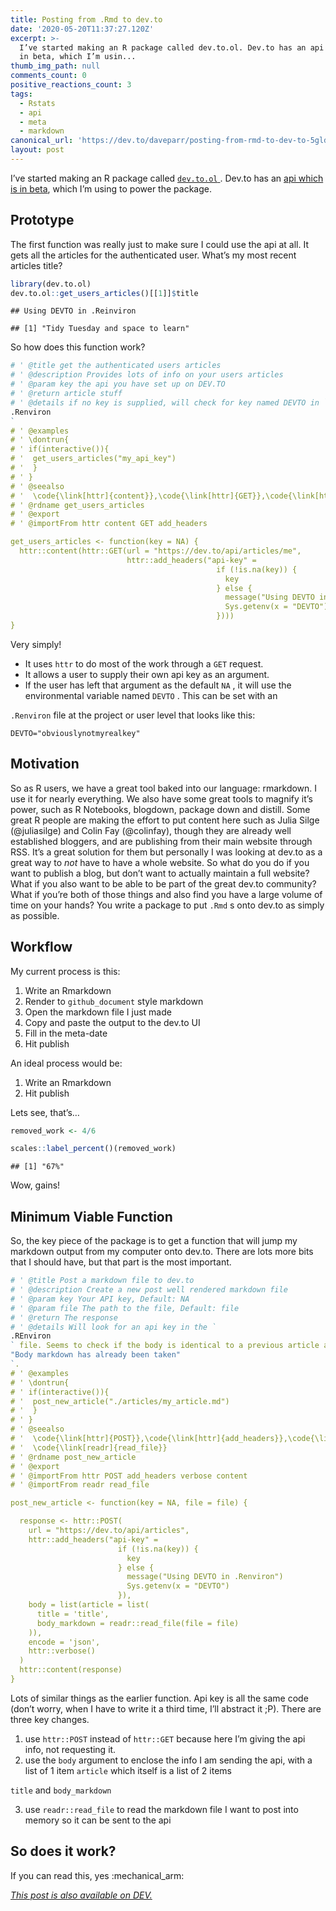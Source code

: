 ```yaml
---
title: Posting from .Rmd to dev.to
date: '2020-05-20T11:37:27.120Z'
excerpt: >-
  I’ve started making an R package called dev.to.ol. Dev.to has an api which is
  in beta, which I’m usin...
thumb_img_path: null
comments_count: 0
positive_reactions_count: 3
tags:
  - Rstats
  - api
  - meta
  - markdown
canonical_url: 'https://dev.to/daveparr/posting-from-rmd-to-dev-to-5gld'
layout: post
---
```

I’ve started making an R package called
[
`dev.to.ol`
](https://github.com/DaveParr/dev.to.ol). Dev.to has an [api
which is in beta](https://docs.dev.to/api/), which I’m using to power
the package.

## Prototype

The first function was really just to make sure I could use the api at
all. It gets all the articles for the authenticated user. What’s my most
recent articles title?


``` r
library(dev.to.ol)
dev.to.ol::get_users_articles()[[1]]$title
```


    ## Using DEVTO in .Reinviron

    ## [1] "Tidy Tuesday and space to learn"

So how does this function work?


``` r
# ' @title get the authenticated users articles
# ' @description Provides lots of info on your users articles
# ' @param key the api you have set up on DEV.TO
# ' @return article stuff
# ' @details if no key is supplied, will check for key named DEVTO in `
.Renviron
`
# ' @examples
# ' \dontrun{
# ' if(interactive()){
# '  get_users_articles("my_api_key")
# '  }
# ' }
# ' @seealso
# '  \code{\link[httr]{content}},\code{\link[httr]{GET}},\code{\link[httr]{add_headers}}
# ' @rdname get_users_articles
# ' @export
# ' @importFrom httr content GET add_headers

get_users_articles <- function(key = NA) {
  httr::content(httr::GET(url = "https://dev.to/api/articles/me",
                          httr::add_headers("api-key" =
                                              if (!is.na(key)) {
                                                key
                                              } else {
                                                message("Using DEVTO in .Renviron")
                                                Sys.getenv(x = "DEVTO")
                                              })))
}
```


Very simply\!

  - It uses 
`httr`
 to do most of the work through a 
`GET`
 request.
  - It allows a user to supply their own api key as an argument.
  - If the user has left that argument as the default 
`NA`
, it will use
    the environmental variable named 
`DEVTO`
. This can be set with an
    
`.Renviron`
 file at the project or user level that looks like this:

<!-- end list -->

    DEVTO="obviouslynotmyrealkey"

## Motivation

So as R users, we have a great tool baked into our language: rmarkdown.
I use it for nearly everything. We also have some great tools to magnify
it’s power, such as R Notebooks, blogdown, package down and distill.
Some great R people are making the effort to put content here such as
Julia Silge (@juliasilge) and Colin Fay (@colinfay), though they are
already well established bloggers, and are publishing from their main
website through RSS. It’s a great solution for them but personally I was
looking at dev.to as a great way to *not* have to have a whole website.
So what do you do if you want to publish a blog, but don’t want to
actually maintain a full website? What if you also want to be able to be
part of the great dev.to community? What if you’re both of those things
and also find you have a large volume of time on your hands? You write a
package to put 
`.Rmd`
s onto dev.to as simply as possible.

## Workflow

My current process is this:

1.  Write an Rmarkdown
2.  Render to 
`github_document`
 style markdown
3.  Open the markdown file I just made
4.  Copy and paste the output to the dev.to UI
5.  Fill in the meta-date
6.  Hit publish

An ideal process would be:

1.  Write an Rmarkdown
2.  Hit publish

Lets see, that’s…


``` r
removed_work <- 4/6

scales::label_percent()(removed_work)
```


    ## [1] "67%"

Wow, gains\!

## Minimum Viable Function

So, the key piece of the package is to get a function that will jump my
markdown output from my computer onto dev.to. There are lots more bits
that I should have, but that part is the most important.


``` r
# ' @title Post a markdown file to dev.to
# ' @description Create a new post well rendered markdown file
# ' @param key Your API key, Default: NA
# ' @param file The path to the file, Default: file
# ' @return The response
# ' @details Will look for an api key in the `
.REnviron
` file. Seems to check if the body is identical to a previous article and error if so with `
"Body markdown has already been taken"
`.
# ' @examples
# ' \dontrun{
# ' if(interactive()){
# '  post_new_article("./articles/my_article.md")
# '  }
# ' }
# ' @seealso
# '  \code{\link[httr]{POST}},\code{\link[httr]{add_headers}},\code{\link[httr]{verbose}},\code{\link[httr]{content}}
# '  \code{\link[readr]{read_file}}
# ' @rdname post_new_article
# ' @export
# ' @importFrom httr POST add_headers verbose content
# ' @importFrom readr read_file

post_new_article <- function(key = NA, file = file) {

  response <- httr::POST(
    url = "https://dev.to/api/articles",
    httr::add_headers("api-key" =
                        if (!is.na(key)) {
                          key
                        } else {
                          message("Using DEVTO in .Renviron")
                          Sys.getenv(x = "DEVTO")
                        }),
    body = list(article = list(
      title = 'title',
      body_markdown = readr::read_file(file = file)
    )),
    encode = 'json',
    httr::verbose()
  )
  httr::content(response)
}
```


Lots of similar things as the earlier function. Api key is all the same
code (don’t worry, when I have to write it a third time, I’ll abstract
it ;P). There are three key changes.

1.  use 
`httr::POST`
 instead of 
`httr::GET`
 because here I’m giving the
    api info, not requesting it.
2.  use the 
`body`
 argument to enclose the info I am sending the api,
    with a list of 1 item 
`article`
 which itself is a list of 2 items
    
`title`
 and 
`body_markdown`

3.  use 
`readr::read_file`
 to read the markdown file I want to post into
    memory so it can be sent to the api

## So does it work?

If you can read this, yes :mechanical\_arm:


*[This post is also available on DEV.](https://dev.to/daveparr/posting-from-rmd-to-dev-to-5gld)*


<script>
const parent = document.getElementsByTagName('head')[0];
const script = document.createElement('script');
script.type = 'text/javascript';
script.src = 'https://cdnjs.cloudflare.com/ajax/libs/iframe-resizer/4.1.1/iframeResizer.min.js';
script.charset = 'utf-8';
script.onload = function() {
    window.iFrameResize({}, '.liquidTag');
};
parent.appendChild(script);
</script>    
